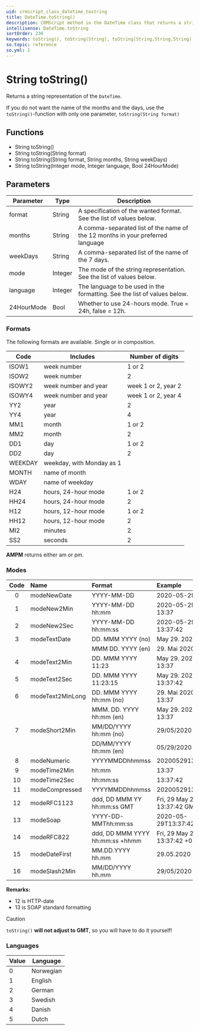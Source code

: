 ```yaml
---
uid: crmscript_class_datetime_tostring
title: DateTime.toString()
description: CRMScript method in the DateTime class that returns a string representation
intellisense: DateTime.toString
sortOrder: 236
keywords: toString(), toString(String), toString(String,String,String), toString(Integer,Integer,Bool)
so.topic: reference
so.yml: 1
---
```


# String toString()

Returns a string representation of the `DateTime`.

If you do not want the name of the months and the days, use the `toString()`-function with only one parameter, `toString(String format)`

## Functions

* String toString()
* String toString(String format)
* String toString(String format, String months, String weekDays)
* String toString(Integer mode, Integer language, Bool 24HourMode)

## Parameters

| Parameter | Type | Description |
|---|---|---|
| format | String | A specification of the wanted format. See the list of values below. |
| months | String | A comma-separated list of the name of the 12 months in your preferred language |
| weekDays | String | A comma-separated list of the name of the 7 days.
| mode | Integer | The mode of the string representation. See the list of values below. |
  language | Integer | The language to be used in the formatting. See the list of values below. |
| 24HourMode | Bool | Whether to use 24-hours mode. True = 24h, false = 12h. |

### Formats

The following formats are available. Single or in composition.

| Code | Includes | Number of digits |
|---|---|---|
| ISOW1 | week number | 1 or 2 |
| ISOW2 | week number | 2 |
| ISOWY2 | week number and year | week 1 or 2, year 2 |
| ISOWY4 | week number and year | week 1 or 2, year 4 |
| YY2 | year | 2 |
| YY4 | year | 4 |
| MM1 | month | 1 or 2 |
| MM2 | month | 2 |
| DD1 | day | 1 or 2 |
| DD2 | day | 2 |
| WEEKDAY | weekday, with Monday as 1 |
| MONTH | name of month |
| WDAY | name of weekday |
| H24 | hours, 24-hour mode | 1 or 2 |
| HH24 | hours, 24-hour mode | 2 |
| H12 | hours, 12-hour mode | 1 or 2 |
| HH12 | hours, 12-hour mode | 2 |
| MI2 | minutes | 2 |
| SS2 | seconds | 2 |

**AMPM** returns either am or pm.

### Modes

| Code | Name | Format | Example |
|:---:|:---|:---|:---|
| 0 | modeNewDate | YYYY-MM-DD | 2020-05-29 |
| 1 | modeNew2Min | YYYY-MM-DD hh:mm | 2020-05-29 13:37 |
| 2 | modeNew2Sec | YYYY-MM-DD hh:mm:ss | 2020-05-29 13:37:42 |
| 3 | modeTextDate | DD. MMM YYYY (no) | May 29. 2020 |
| | | MMM DD. YYYY (en) | 29. Mai 2020 |
| 4 | modeText2Min | DD. MMM YYYY 11:23 | May 29. 2020 13:37 |
| 5 | modeText2Sec | DD. MMM YYYY 11:23:15 | May 29. 2020 13:37:42 |
| 6 | modeText2MinLong | DD. MMM YYYY hh:mm (no) | 29. Mai 2020 13:37 |
| | | MMM. DD. YYYY hh:mm (en) | May 29. 2020 13:37 |
| 7 | modeShort2Min | MM/DD/YYYY hh:mm (no) | 29/05/2020 13:37 |
| | | DD/MM/YYYY hh:mm (en) | 05/29/2020 13:37 |
| 8 | modeNumeric | YYYYMMDDhhmmss | 20200529133742 |
| 9 | modeTime2Min | hh:mm | 13:37 |
| 10 | modeTime2Sec | hh:mm:ss | 13:37:42 |
| 11 | modeCompressed | YYYYMMDDhhmmss | 20200529133942 |
| 12 | modeRFC1123 | ddd, DD MMM YY hh:mm:ss GMT | Fri, 29 May 20 13:37:42 GMT |
| 13 | modeSoap | YYYY-DD-MMThh:mm:ss | 2020-05-29T13:37:42 |
| 14 | modeRFC822 | ddd, DD MMM YYYY hh:mm:ss +hhmm | Fri, 29 May 2020 13:37:42 +0200 |
| 15 | modeDateFirst | MM.DD.YYYY hh.mm | 29.05.2020 13:37 |
| 16 | modeSlash2Min | MM/DD/YYYY hh.mm | 29/05/2020 13:37 |

**Remarks:**

* 12 is HTTP-date
* 13 is SOAP standard formatting

> [!CAUTION]
> `toString()` **will not adjust to GMT**, so you will have to do it yourself!

### Languages

| Value | Language |
|---|---|
| 0 | Norwegian |
| 1 | English |
| 2 | German |
| 3 | Swedish |
| 4 | Danish |
| 5 | Dutch |
